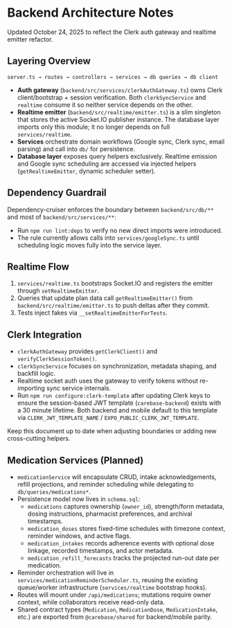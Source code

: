 # Backend Architecture Notes

Updated October 24, 2025 to reflect the Clerk auth gateway and realtime emitter refactor.

## Layering Overview

```
server.ts → routes → controllers → services → db queries → db client
```

- **Auth gateway** (`backend/src/services/clerkAuthGateway.ts`) owns Clerk client/bootstrap + session verification. Both `clerkSyncService` and `realtime` consume it so neither service depends on the other.
- **Realtime emitter** (`backend/src/realtime/emitter.ts`) is a slim singleton that stores the active Socket.IO publisher instance. The database layer imports only this module; it no longer depends on full `services/realtime`.
- **Services** orchestrate domain workflows (Google sync, Clerk sync, email parsing) and call into `db/` for persistence.
- **Database layer** exposes query helpers exclusively. Realtime emission and Google sync scheduling are accessed via injected helpers (`getRealtimeEmitter`, dynamic scheduler setter).

## Dependency Guardrail

Dependency-cruiser enforces the boundary between `backend/src/db/**` and most of `backend/src/services/**`:

- Run `npm run lint:deps` to verify no new direct imports were introduced.
- The rule currently allows calls into `services/googleSync.ts` until scheduling logic moves fully into the service layer.

## Realtime Flow

1. `services/realtime.ts` bootstraps Socket.IO and registers the emitter through `setRealtimeEmitter`.
2. Queries that update plan data call `getRealtimeEmitter()` from `backend/src/realtime/emitter.ts` to push deltas after they commit.
3. Tests inject fakes via `__setRealtimeEmitterForTests`.

## Clerk Integration

- `clerkAuthGateway` provides `getClerkClient()` and `verifyClerkSessionToken()`.
- `clerkSyncService` focuses on synchronization, metadata shaping, and backfill logic.
- Realtime socket auth uses the gateway to verify tokens without re-importing sync service internals.
- Run `npm run configure:clerk-template` after updating Clerk keys to ensure the session-based JWT
  template (`carebase-backend`) exists with a 30 minute lifetime. Both backend and mobile default to
  this template via `CLERK_JWT_TEMPLATE_NAME` / `EXPO_PUBLIC_CLERK_JWT_TEMPLATE`.

Keep this document up to date when adjusting boundaries or adding new cross-cutting helpers.

## Medication Services (Planned)

- `medicationService` will encapsulate CRUD, intake acknowledgements, refill projections, and reminder scheduling while delegating to `db/queries/medications*`.
- Persistence model now lives in `schema.sql`:
  - `medications` captures ownership (`owner_id`), strength/form metadata, dosing instructions, pharmacist preferences, and archival timestamps.
  - `medication_doses` stores fixed-time schedules with timezone context, reminder windows, and active flags.
  - `medication_intakes` records adherence events with optional dose linkage, recorded timestamps, and actor metadata.
  - `medication_refill_forecasts` tracks the projected run-out date per medication.
- Reminder orchestration will live in `services/medicationReminderScheduler.ts`, reusing the existing queue/worker infrastructure (`services/realtime` bootstrap hooks).
- Routes will mount under `/api/medications`; mutations require owner context, while collaborators receive read-only data.
- Shared contract types (`Medication`, `MedicationDose`, `MedicationIntake`, etc.) are exported from `@carebase/shared` for backend/mobile parity.
